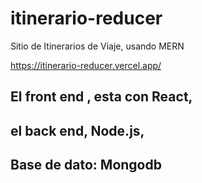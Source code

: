 # itinerario-reducer
Sitio de Itinerarios de Viaje, usando MERN

https://itinerario-reducer.vercel.app/

## El front end , esta con React,
## el back end, Node.js,
## Base de dato: Mongodb

